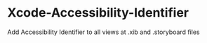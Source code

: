# Xcode-Accessibility-Identifier
Add Accessibility Identifier to all views at .xib and .storyboard files
